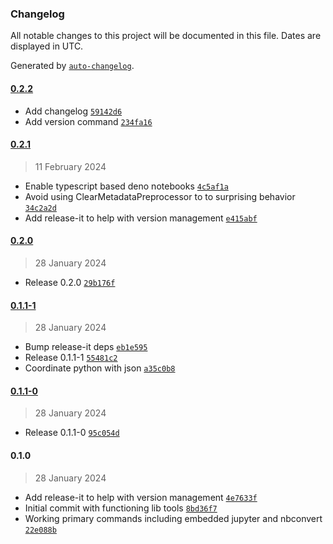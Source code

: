 ### Changelog

All notable changes to this project will be documented in this file. Dates are displayed in UTC.

Generated by [`auto-changelog`](https://github.com/CookPete/auto-changelog).

#### [0.2.2](https://github.com/zph/runbook/compare/0.2.1...0.2.2)

- Add changelog [`59142d6`](https://github.com/zph/runbook/commit/59142d68b6cf620896fe96ad668d1409022e1d19)
- Add version command [`234fa16`](https://github.com/zph/runbook/commit/234fa166c29c983d61298e7911c25721cfed8024)

#### [0.2.1](https://github.com/zph/runbook/compare/0.2.0...0.2.1)

> 11 February 2024

- Enable typescript based deno notebooks [`4c5af1a`](https://github.com/zph/runbook/commit/4c5af1ada9284a6f196ca59a3b124862505bdff2)
- Avoid using ClearMetadataPreprocessor to to surprising behavior [`34c2a2d`](https://github.com/zph/runbook/commit/34c2a2d2a00127052238043c1151cff80a8f4f35)
- Add release-it to help with version management [`e415abf`](https://github.com/zph/runbook/commit/e415abf124564b1eb29335ee18ca7f99364be111)

#### [0.2.0](https://github.com/zph/runbook/compare/0.1.1-1...0.2.0)

> 28 January 2024

- Release 0.2.0 [`29b176f`](https://github.com/zph/runbook/commit/29b176f116e0832c73c539d505e118d69ddcfca8)

#### [0.1.1-1](https://github.com/zph/runbook/compare/0.1.1-0...0.1.1-1)

> 28 January 2024

- Bump release-it deps [`eb1e595`](https://github.com/zph/runbook/commit/eb1e5959bead18ccefb261e0e04662724907639e)
- Release 0.1.1-1 [`55481c2`](https://github.com/zph/runbook/commit/55481c2b0a651d24f4605fdbacbb6ed156c5a8c7)
- Coordinate python with json [`a35c0b8`](https://github.com/zph/runbook/commit/a35c0b89a5fe924f7ba3149673966923ba6c0a56)

#### [0.1.1-0](https://github.com/zph/runbook/compare/0.1.0...0.1.1-0)

> 28 January 2024

- Release 0.1.1-0 [`95c054d`](https://github.com/zph/runbook/commit/95c054deab52d7496be280be5237b46323bd8af7)

#### 0.1.0

> 28 January 2024

- Add release-it to help with version management [`4e7633f`](https://github.com/zph/runbook/commit/4e7633fd3bc0d3344b938a748bd707c89878bc6f)
- Initial commit with functioning lib tools [`8bd36f7`](https://github.com/zph/runbook/commit/8bd36f72db2af1ed5ee9fc9dcdb9b88e52ad9f30)
- Working primary commands including embedded jupyter and nbconvert [`22e088b`](https://github.com/zph/runbook/commit/22e088b78d27fdb31e3accf12124333d695352f6)

